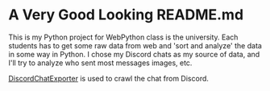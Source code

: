 # A Very Good Looking README.md
This is my Python project for WebPython class is the university.
Each students has to get some raw data from web and 'sort and analyze' the data in some way in Python.
I chose my Discord chats as my source of data, and I'll try to analyze who sent most messages images, etc.

[DiscordChatExporter](https://github.com/Tyrrrz/DiscordChatExporter) is used to crawl the chat from Discord.
